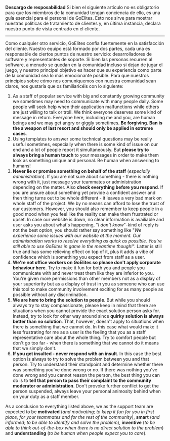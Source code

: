 **Descargo de resposabilidad** Si bien el siguiente artículo no es obligatorio para que los miembros de la comunidad tengan conciencia de ello, es una guía esencial para el personal de GoElites. Esto nos sirve para mostrar nuestras políticas de tratamiento de clientes y, en última instancia, declara nuestro punto de vista centrado en el cliente.

---

Como cualquier otro servicio, GoElites confía fuertemente en la satisfacción del cliente. Nuestro equipo está formado por dos partes, cada una es responsable de ciertos puntos de nuestro servicio: desarrolladores de software y representantes de soporte. Si bien las personas recurren al software, a menudo se quedan en la comunidad incluso si dejan de jugar el juego, y nuestro principal objetivo es hacer que su experiencia como parte de la comunidad sea lo más emocionante posible. Para que nuestros principios sobre cómo nos comuniquemos con nuestra comunidad sean claros, nos gustaría que os familiaricéis con lo siguiente:

1. As a staff of popular service with big and constantly growing community we sometimes may need to communicate with many people daily. Some people will seek help when their application malfunctions while others are just willing to talk or troll. We think everyone deserves some kind of message in return. Everyone here, including me and you, are human beings and we may get angry or giggly sometimes. **Be forgiving**. **Ban is the a weapon of last resort and should only be applied in extreme cases**.
2. Using templates to answer some technical questions may be really useful sometimes, especially when there is some kind of issue on our end and a lot of people report it simultaneously. But **please try to always bring a human touch** to your messages in order to make them look as something unique and personal. Be human when answering to humans!
3. **Never lie or promise something on behalf of the staff** \(_especially administration_\). If you are not sure about something - there is nothing wrong with it, just message your teammates or administration depending on the matter. Also **check everything before you respond**. If you are unsure about something yet provide a confident answer and then thing turns out to be whole different - it leaves a very bad mark on whole staff of the project. We by no means can afford to lose the trust of our customers. However, you should also remember to keep people in a good mood when you feel like the reality can make them frustrated or upset. In case our website is down, no clear information is availiable and user asks you about what's happening, "_I don't know_"-kind of reply is not the best option, you should rather say something like "_We experience some issues with our website at the moment. Our administration works to resolve everything as quick as possible. You're still able to use GoElites in game in the meantime though!_". Latter is still true and has some relieving effect on top of it, plus it adds a vibe of confidence which is something you expect from staff as a user.
4. **We're not office workers on GoElites so please don't apply corporate behaviour here**. Try to make it fun for both you and people you communicate with and never treat them like they are inferior to you. You're given more permissions than other members not as a display of your superiority but as a display of trust in you as someone who can use this tool to make community involvement exciting for as many people as possible without any discrimination.
5. **We are here to bring the solution to people**. But while you should always try to stay compassionate, please keep in mind that there are situations when you cannot provide the exact solution person asks for. Instead, try to look for other way around since **quirky solution is always better than no solution**. That, however, doesn't apply to situations when there is something that we cannot do. In this case what would make it less frustrating for me as a user is the feeling that you as a staff representative care about the whole thing. Try to comfort people but don't go too far - when there is something that we cannot do it means that we simply don't.
6. **If you get insulted - never respond with an insult**. In this case the best option is always to try to solve the problem between you and that person. Try to understand their standpoint and determine whether there was something you've done wrong or no. If there was nothing you've done wrong and you cannot reason the person, the best thing you can do is to **tell that person to pass their complaint to the community moderator or administration**. Don't provoke further conflict to get the person suspended, always leave your personal animosity behind when on your duty as a staff member.

As a conclusion to everything listed above, we as the support team are expected to be **motivated** \(_and motivating; to keep it fun for you in first place, for your teammates and for the rest of the community_\), **smart** \(_and informed; to be able to identify and solve the problem_\), **inventive** \(_to be able to think out-of-the-box when there is no direct solution to the problem_\) and **understanding** \(_to be human when people expect you to care_\).

